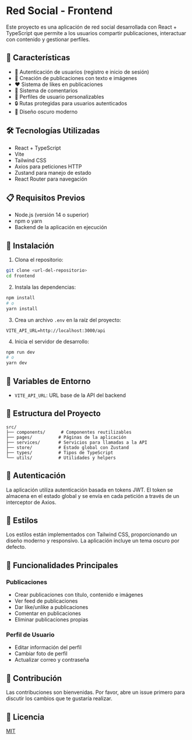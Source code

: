 # Red Social - Frontend

Este proyecto es una aplicación de red social desarrollada con React + TypeScript que permite a los usuarios compartir publicaciones, interactuar con contenido y gestionar perfiles.

## 🚀 Características

- 👤 Autenticación de usuarios (registro e inicio de sesión)
- 📝 Creación de publicaciones con texto e imágenes
- ❤️ Sistema de likes en publicaciones
- 💬 Sistema de comentarios
- 👤 Perfiles de usuario personalizables
- 🔒 Rutas protegidas para usuarios autenticados
- 🌙 Diseño oscuro moderno

## 🛠️ Tecnologías Utilizadas

- React + TypeScript
- Vite
- Tailwind CSS
- Axios para peticiones HTTP
- Zustand para manejo de estado
- React Router para navegación

## 📋 Requisitos Previos

- Node.js (versión 14 o superior)
- npm o yarn
- Backend de la aplicación en ejecución

## 🔧 Instalación

1. Clona el repositorio:
```bash
git clone <url-del-repositorio>
cd frontend
```

2. Instala las dependencias:
```bash
npm install
# o
yarn install
```

3. Crea un archivo `.env` en la raíz del proyecto:
```env
VITE_API_URL=http://localhost:3000/api
```

4. Inicia el servidor de desarrollo:
```bash
npm run dev
# o
yarn dev
```

## 🔑 Variables de Entorno

- `VITE_API_URL`: URL base de la API del backend

## 📁 Estructura del Proyecto

```
src/
├── components/      # Componentes reutilizables
├── pages/          # Páginas de la aplicación
├── services/       # Servicios para llamadas a la API
├── store/          # Estado global con Zustand
├── types/          # Tipos de TypeScript
└── utils/          # Utilidades y helpers
```

## 🔐 Autenticación

La aplicación utiliza autenticación basada en tokens JWT. El token se almacena en el estado global y se envía en cada petición a través de un interceptor de Axios.

## 🎨 Estilos

Los estilos están implementados con Tailwind CSS, proporcionando un diseño moderno y responsivo. La aplicación incluye un tema oscuro por defecto.

## 📱 Funcionalidades Principales

### Publicaciones
- Crear publicaciones con título, contenido e imágenes
- Ver feed de publicaciones
- Dar like/unlike a publicaciones
- Comentar en publicaciones
- Eliminar publicaciones propias

### Perfil de Usuario
- Editar información del perfil
- Cambiar foto de perfil
- Actualizar correo y contraseña

## 👥 Contribución

Las contribuciones son bienvenidas. Por favor, abre un issue primero para discutir los cambios que te gustaría realizar.

## 📄 Licencia

[MIT](https://choosealicense.com/licenses/mit/)
